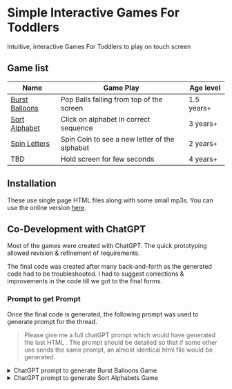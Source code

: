 # Simple Interactive Games For Toddlers

Intuitive, interactive Games For Toddlers to play on touch screen

## Game list
| Name | Game Play | Age level |
|-------|----------|------------|
|[Burst Balloons](https://arun-ks.github.io/ToddlerGames/BurstBaloons.html) | Pop Balls falling from top of the screen | 1.5 years+ | 
|[Sort Alphabet](https://arun-ks.github.io/ToddlerGames/SortAlphabets.html) | Click on alphabet in correct sequence  | 3 years+ |
|[Spin Letters](https://arun-ks.github.io/ToddlerGames/SpinLetters.html) | Spin Coin to see a new letter of the alphabet | 2 years+ |
|TBD | Hold screen for few seconds  | 4 years+ |


## Installation
These use single page HTML files along with some small mp3s. You can use the online version [here](https://arun-ks.github.io/ToddlerGames/).

## Co-Development with ChatGPT
Most of the games were created with ChatGPT. The quick prototyping allowed revision & refinement of requirements.

The final code was created after many back-and-forth as the generated code had to be troubleshooted. I had to suggest corrections & improvements in the code till we got to the final forms.

### Prompt to get Prompt
Once the final code is generated, the following prompt was used to generate prompt for the thread.

> Please give me a full chatGPT prompt which would have generated the last HTML .
> The prompt should be detailed so that if some other use sends the same prompt, an almost identical html file would be generated.

<details closed>
<summary>ChatGPT prompt to generate Burst Balloons Game  </summary>

```
 Create an HTML webpage with an interactive animation. The animation should involve colorful blobs falling from the top of the screen to the bottom. When a blob reaches the bottom, it should pop or explode with a sound effect. Users should also be able to click or touch a blob to make it pop instantly with a sound effect.
 Here are the specific requirements:
 1. The webpage should have a container element that covers the entire viewport, ensuring no overflow.
 2. Blobs should be created and fall from the top of the screen to the bottom.
 3. Blobs should have a circular shape (border-radius: 50%) and should be of random sizes, with a minimum size of 50px.
 4. Blobs should have random colors. You can use a function to generate random colors.
 5. Blobs should fall at a speed determined by a user-controllable slider. There should be a slider control that allows users to adjust the falling speed of the blobs.
 6. Users should be able to click or touch a blob to make it pop. When a blob is clicked or touched, it should pop with an animation and play a pop sound effect. The pop sound effect should be randomly selected from a list of three sound files: "pop0.mp3," "pop1.mp3," and "pop2.mp3."
 7. The first five blobs should be created within a gap of 0.05 seconds from page load. After that, blobs should be continuously generated at a fixed interval of 0.4 seconds.
 8. The animation for the falling blobs should be smooth and include easing. Blobs should scale slightly as they fall but should maintain their original shape and color throughout the animation.
 9. Ensure that the animation is visually appealing and that the blobs smoothly disappear after popping.
 10. Use appropriate HTML, CSS, and JavaScript to implement this animation. Make sure to include any necessary event listeners and handlers.
 
 Please provide a complete HTML file that includes all the necessary code, styles, and scripts to achieve the described animation. Ensure that the pop sound files are included and properly referenced. If any additional assets or files are required, specify how they should be organized within the project folder.
```

</details>


<details closed>
<summary>ChatGPT prompt to generate Sort Alphabets Game  </summary>

```
Create an HTML5 game suitable for toddlers. The game should be a simple educational game designed to help toddlers learn the alphabet in a fun and interactive way.

Here are the specific requirements for the game:

1. **Game Layout**:
   - The game should be played in a web browser and should utilize HTML5, CSS, and JavaScript.
   - The game should be visually appealing and child-friendly.

2. **Game Start**:
   - When the game starts, it should display 5 colorful 3D boxes on the screen.
   - Each box should contain a random letter of the alphabet. These letters should be chosen consecutively but displayed in a random order within the boxes.
   - The boxes should be positioned randomly within the top 60% of the screen, and they should not overlap.

3. **Gameplay**:
   - The purpose of the game is to teach toddlers the correct order of the alphabet.
   - When a toddler clicks/touches a box with the correct letter in the current alphabetical order, the box should respond as follows:
     - The box should get a yellow halo to indicate correctness.
     - A pleasant sound (e.g., 'correct.mp3') should play to reinforce the correct choice.
     - The selected box should move to the bottom of the screen, next to the previous box selected in the correct order.
   - When a toddler clicks/touches a box with an incorrect letter, the box should respond as follows:
     - The box should shake or wobble to indicate an incorrect choice.
     - A distinct sound (e.g., 'wrong.mp3' or 'oops.mp3') should play to provide feedback.
     - The box should return to its original position.

4. **Game Completion**:
   - The game should end when the toddler successfully selects all 5 boxes in the correct alphabetical order.
   - Upon completion, a congratulatory popup should appear with a message like "Congratulations! You've completed the alphabet."
   - The popup should include an option to restart the game.

5. **Visuals**:
   - The boxes should have a 3D effect to make them visually appealing to toddlers.
   - The background color should be child-friendly.
   - The text inside the boxes should be large and easy to read, suitable for toddlers.
   - The boxes and letters should have bright and attractive colors.
   - The popup should have a child-friendly design.

6. **Audio**:
   - The game should incorporate appropriate audio feedback, including the sounds mentioned above for correct and incorrect choices.
   - Ensure the audio is not too loud or startling for toddlers.

7. **Title**:
   - The title of the game should be "Sort Alphabet Game" to indicate its purpose.

Please generate an HTML5 document that implements this game with the specified features. Ensure the code is well-structured, commented, and easy to understand. Additionally, make sure the game is responsive and suitable for both desktop and mobile devices.

Feel free to use any external resources (such as audio files) to enhance the game. Thank you!
```

</details>

